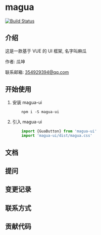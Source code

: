 # magua
[![Build Status](https://travis-ci.org/guakun01/magua.svg?branch=master)](https://travis-ci.org/guakun01/magua)


## 介绍
这是一款基于 VUE 的 UI 框架, 名字叫麻瓜

作者: 瓜坤

联系邮箱: 354929394@qq.com
## 开始使用

1. 安装 magua-ui
    ```nodejs
        npm i -S magua-ui
    ```
2. 引入 magua-ui
    ```javascript
        import {GuaButton} from 'magua-ui'
        import 'magua-ui/dist/magua.css'
    ```

## 文档

## 提问

## 变更记录

## 联系方式

## 贡献代码




























